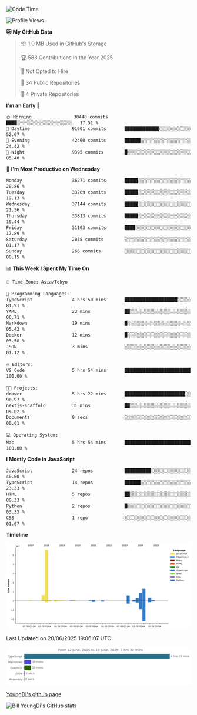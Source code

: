 <!--START_SECTION:waka-->
![Code Time](http://img.shields.io/badge/Code%20Time-1%2C336%20hrs%2015%20mins-blue)

![Profile Views](http://img.shields.io/badge/Profile%20Views-1-blue)

**🐱 My GitHub Data** 

> 📦 1.0 MB Used in GitHub's Storage 
 > 
> 🏆 588 Contributions in the Year 2025
 > 
> 🚫 Not Opted to Hire
 > 
> 📜 34 Public Repositories 
 > 
> 🔑 4 Private Repositories 
 > 
**I'm an Early 🐤** 

```text
🌞 Morning                30448 commits       ████░░░░░░░░░░░░░░░░░░░░░   17.51 % 
🌆 Daytime                91601 commits       █████████████░░░░░░░░░░░░   52.67 % 
🌃 Evening                42460 commits       ██████░░░░░░░░░░░░░░░░░░░   24.42 % 
🌙 Night                  9395 commits        █░░░░░░░░░░░░░░░░░░░░░░░░   05.40 % 
```
📅 **I'm Most Productive on Wednesday** 

```text
Monday                   36271 commits       █████░░░░░░░░░░░░░░░░░░░░   20.86 % 
Tuesday                  33269 commits       █████░░░░░░░░░░░░░░░░░░░░   19.13 % 
Wednesday                37144 commits       █████░░░░░░░░░░░░░░░░░░░░   21.36 % 
Thursday                 33813 commits       █████░░░░░░░░░░░░░░░░░░░░   19.44 % 
Friday                   31103 commits       ████░░░░░░░░░░░░░░░░░░░░░   17.89 % 
Saturday                 2038 commits        ░░░░░░░░░░░░░░░░░░░░░░░░░   01.17 % 
Sunday                   266 commits         ░░░░░░░░░░░░░░░░░░░░░░░░░   00.15 % 
```


📊 **This Week I Spent My Time On** 

```text
🕑︎ Time Zone: Asia/Tokyo

💬 Programming Languages: 
TypeScript               4 hrs 50 mins       ████████████████████░░░░░   81.91 % 
YAML                     23 mins             ██░░░░░░░░░░░░░░░░░░░░░░░   06.71 % 
Markdown                 19 mins             █░░░░░░░░░░░░░░░░░░░░░░░░   05.42 % 
Docker                   12 mins             █░░░░░░░░░░░░░░░░░░░░░░░░   03.58 % 
JSON                     3 mins              ░░░░░░░░░░░░░░░░░░░░░░░░░   01.12 % 

🔥 Editors: 
VS Code                  5 hrs 54 mins       █████████████████████████   100.00 % 

🐱‍💻 Projects: 
drawer                   5 hrs 22 mins       ███████████████████████░░   90.97 % 
nextjs-scaffold          31 mins             ██░░░░░░░░░░░░░░░░░░░░░░░   09.02 % 
Documents                0 secs              ░░░░░░░░░░░░░░░░░░░░░░░░░   00.01 % 

💻 Operating System: 
Mac                      5 hrs 54 mins       █████████████████████████   100.00 % 
```

**I Mostly Code in JavaScript** 

```text
JavaScript               24 repos            ██████████░░░░░░░░░░░░░░░   40.00 % 
TypeScript               14 repos            ██████░░░░░░░░░░░░░░░░░░░   23.33 % 
HTML                     5 repos             ██░░░░░░░░░░░░░░░░░░░░░░░   08.33 % 
Python                   2 repos             █░░░░░░░░░░░░░░░░░░░░░░░░   03.33 % 
CSS                      1 repo              ░░░░░░░░░░░░░░░░░░░░░░░░░   01.67 % 
```



**Timeline**

![Lines of Code chart](https://raw.githubusercontent.com/Youngdi/Youngdi/master/assets/bar_graph.png)


 Last Updated on 20/06/2025 19:06:07 UTC
<!--END_SECTION:waka-->

![wakatime](./images/stat.svg)

[YoungDi's github page](https://youngdi.github.io)

![Bill YoungDi's GitHub stats](https://github-readme-stats.vercel.app/api?username=youngdi&count_private=true&show_icons=true)
